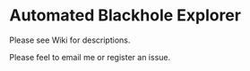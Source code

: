 # Automated Blackhole Explorer 
Please see Wiki for descriptions.

Please feel to email me or register an issue.
